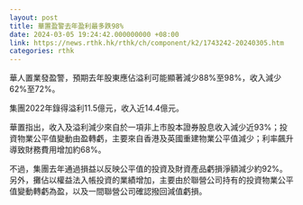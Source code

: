 ```yaml
---
layout: post
title: 華置盈警去年盈利最多跌98%
date: 2024-03-05 19:24:42.000000000 +08:00
link: https://news.rthk.hk/rthk/ch/component/k2/1743242-20240305.htm
categories: rthk
---
```


華人置業發盈警，預期去年股東應佔溢利可能顯著減少88%至98%，收入減少62%至72%。

集團2022年錄得溢利11.5億元，收入近14.4億元。

華置指出，收入及溢利減少來自於一項非上市股本證券股息收入減少近93%；投資物業公平值變動由盈轉虧，主要來自香港及英國重建物業公平值減少；利率飆升導致財務費用增加約68%。

不過，集團去年通過損益以反映公平值的投資及財資產品虧損淨額減少約92%。另外，攤佔以權益法入帳投資的業績增加，主要由於聯營公司持有的投資物業公平值變動轉虧為盈，以及一間聯營公司確認撥回減值虧損。
